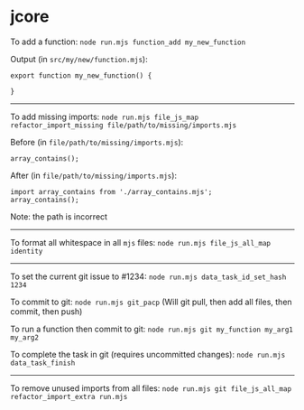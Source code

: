 # jcore

To add a function: `node run.mjs function_add my_new_function`

Output (in `src/my/new/function.mjs`):
```
export function my_new_function() {
    
}
```

---

To add missing imports: `node run.mjs file_js_map refactor_import_missing file/path/to/missing/imports.mjs`

Before (in `file/path/to/missing/imports.mjs`):
```
array_contains();
```

After (in `file/path/to/missing/imports.mjs`):
```
import array_contains from './array_contains.mjs';
array_contains();
```
Note: the path is incorrect

---

To format all whitespace in all `mjs` files: `node run.mjs file_js_all_map identity`

---

To set the current git issue to #1234: `node run.mjs data_task_id_set_hash 1234`

To commit to git: `node run.mjs git_pacp` (Will git pull, then add all files, then commit, then push)

To run a function then commit to git: `node run.mjs git my_function my_arg1 my_arg2`

To complete the task in git (requires uncommitted changes): `node run.mjs data_task_finish`

---

To remove unused imports from all files: `node run.mjs git file_js_all_map refactor_import_extra run.mjs`
